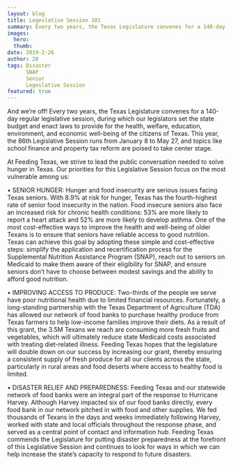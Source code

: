 ```yaml
---
layout: blog
title: Legeslative Session 101
summary: Every two years, the Texas Legislature convenes for a 140-day regular legislative session...
images:
  hero:
  thumb:
date: 2019-2-26
author: 20
tags: Disaster
      SNAP
      Senior
      Legeslative Session
featured: true
---
```

And we’re off! Every two years, the Texas Legislature convenes for a 140-day regular legislative session, during which our legislators set the state budget and enact laws to provide for the health, welfare, education, environment, and economic well-being of the citizens of Texas. This year, the 86th Legislative Session runs from January 8 to May 27, and topics like school finance and property tax reform are poised to take center stage.

At Feeding Texas, we strive to lead the public conversation needed to solve hunger in Texas. Our priorities for this Legislative Session focus on the most vulnerable among us: 

•	SENIOR HUNGER: 
Hunger and food insecurity are serious issues facing Texas seniors. With 8.9% at risk for hunger, Texas has the fourth-highest rate of senior food insecurity in the nation. Food insecure seniors also face an increased risk for chronic health conditions: 53% are more likely to report a heart attack and 52% are more likely to develop asthma. One of the most cost-effective ways to improve the health and well-being of older Texans is to ensure that seniors have reliable access to good nutrition. Texas can achieve this goal by adopting these simple and cost-effective steps: simplify the application and recertification process for the Supplemental Nutrition Assistance Program (SNAP), reach out to seniors on Medicaid to make them aware of their eligibility for SNAP, and ensure seniors don’t have to choose between modest savings and the ability to afford good nutrition.

•	IMPROVING ACCESS TO PRODUCE: 
Two-thirds of the people we serve have poor nutritional health due to limited financial resources. Fortunately, a long-standing partnership with the Texas Department of Agriculture (TDA) has allowed our network of food banks to purchase healthy produce from Texas farmers to help low-income families improve their diets. As a result of this grant, the 3.5M Texans we reach are consuming more fresh fruits and vegetables, which will ultimately reduce state Medicaid costs associated with treating diet-related illness. Feeding Texas hopes that the legislature will double down on our success by increasing our grant, thereby ensuring a consistent supply of fresh produce for all our clients across the state, particularly in rural areas and food deserts where access to healthy food is limited.

•	DISASTER RELIEF AND PREPAREDNESS: 
Feeding Texas and our statewide network of food banks were an integral part of the response to Hurricane Harvey. Although Harvey impacted six of our food banks directly, every food bank in our network pitched in with food and other supplies. We fed thousands of Texans in the days and weeks immediately following Harvey, worked with state and local officials throughout the response phase, and served as a central point of contact and information hub. Feeding Texas commends the Legislature for putting disaster preparedness at the forefront of this Legislative Session and continues to look for ways in which we can help increase the state’s capacity to respond to future disasters. 

